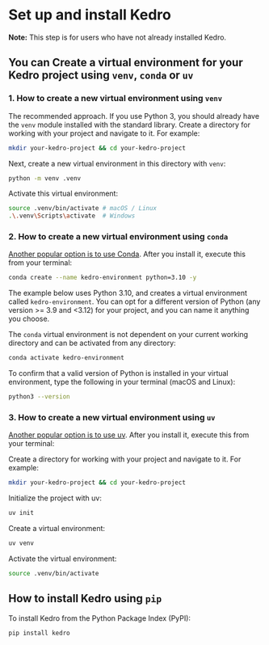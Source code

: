 # Set up and install Kedro

**Note:** This step is for users who have not already installed Kedro.

## You can Create a virtual environment for your Kedro project using `venv`, `conda` or `uv`

### 1. How to create a new virtual environment using `venv`

The recommended approach. If you use Python 3, you should already have the `venv` module installed with the standard library. Create a directory for working with your project and navigate to it. For example:

```bash
mkdir your-kedro-project && cd your-kedro-project
```

Next, create a new virtual environment in this directory with `venv`:

```bash
python -m venv .venv
```

Activate this virtual environment:

```bash
source .venv/bin/activate # macOS / Linux
.\.venv\Scripts\activate  # Windows
```


### 2. How to create a new virtual environment using `conda`

[Another popular option is to use Conda](https://docs.conda.io/projects/conda/en/latest/user-guide/install/). After you install it, execute this from your terminal:

```bash
conda create --name kedro-environment python=3.10 -y
```

The example below uses Python 3.10, and creates a virtual environment called `kedro-environment`. You can opt for a different version of Python (any version >= 3.9 and <3.12) for your project, and you can name it anything you choose.

The `conda` virtual environment is not dependent on your current working directory and can be activated from any directory:

```bash
conda activate kedro-environment
```

To confirm that a valid version of Python is installed in your virtual environment, type the following in your terminal (macOS and Linux):

```bash
python3 --version
```

### 3. How to create a new virtual environment using `uv`

[Another popular option is to use uv](https://pypi.org/project/uv/). After you install it, execute this from your terminal:

Create a directory for working with your project and navigate to it. For example:

```bash
mkdir your-kedro-project && cd your-kedro-project
```

Initialize the project with uv:

```bash
uv init
```

Create a virtual environment:

```bash
uv venv
```

Activate the virtual environment:

```bash
source .venv/bin/activate
```

## How to install Kedro using `pip`

To install Kedro from the Python Package Index (PyPI):

```bash
pip install kedro
```